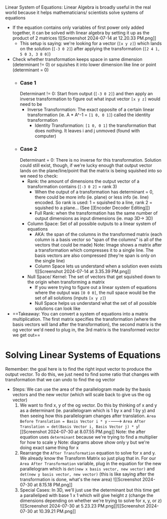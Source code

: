 Linear System of Equations: Linear Algebra is broadly useful in the real world because it helps mathematicians/ scientists solve systems of equations 
- If the equation contains only variables of first power only added together, it can be solved with linear algebra by setting it up as the product of 2 matrices ![[Screenshot 2024-07-14 at 12.20.33 PM.png]]
	- This setup is saying: we're looking for a vector (`[x y z]`) which lands on the solution (`[-3 0 2]`) after applying the transformation (`[2 4 1, 5 0 3, 3 8 0]`)
- Check whether transformation keeps space in same dimension (determinant != 0) or squishes it into lower dimension like line or point (determinant = 0) 
	- ### Case 1
		Determinant != 0: Start from output (`[-3 0 2]`) and then apply an inverse transformation to figure out what input vector `[x y z]` would need to be
		- Inverse Transformation: The exact opposite of a certain linear transformation (ie. A * A^-1 = `[1 0, 0 1]`) called the identity transformation
			- Identity Transformation: `[1 0, 0 1]` the transformation that does nothing. It leaves i and j unmoved (found with computer)
	- ### Case 2 
		Determinant = 0: There is no inverse for this transformation. Solution could still exist, though, if we're lucky enough that output vector lands on the plane/line/point that the matrix is being squished into so we need to check:
		- Rank: the amount of dimensions the output vector of a transformation contains (`[-3 0 2]` = rank 3)
			- When the output of a transformation has determinant = 0, there could be more info (ie. plane) or less info (ie. line) encoded. So rank is used: 1 = squished to a line, rank 2 = squished to a plane... (See [[Encoder Decoder Editing]])
			- Full Rank: when the transformation has the same number of output dimensions as input dimensions (ie. map 3D-> 3D)
		- Column Space: Set of all possible outputs to a linear system of equations
			- AKA: the span of the columns in the transformed matrix (each column is a basis vector so "span of the columns" is all of the vectors that could be made) Note: Image shows a matrix after a transformation which compresses it to a single line. The basis vectors are also compressed (they're span is only on the single line)
			- Column Space lets us understand when a solution even exists ![[Screenshot 2024-07-14 at 3.35.39 PM.png]]
		- Null Space/ Kernel: The set of vectors that get squished down to the origin when transforming a matrix
			- If you were trying to figure out a linear system of equations where the output was `[0 0 0]`, the null space would be the set of all solutions (inputs `[x y z]`)
			- Null Space helps us understand what the set of all possible solutions can look like
- ==Takeaway: You can convert a system of equations into a matrix multiplication. The first matrix specifies the transformation (where the basis vectors will land after the transformation), the second matrix is the og vector we'd need to plug in, the 3rd matrix is the transformed vector we get out==
# Solving Linear Systems of Equations 
Remember: the goal here is to find the right input vector to produce the output vector. To do this, we just need to find some ratio that changes with transformation that we can undo to find the og vector
- Steps: We can use the area of the parallelogram made by the basis vectors and the new vector (which will scale back to give us the og vector)
	1. We want to find x, y of the og vector. Do this by thinking of x and y as a determinant (ie. parallelogram which is 1 by x and 1 by y) and then seeing how this parallelogram changes after translation. 
		`Area Before Translation = Basis Vector i * y`  ---->  `Area After Translation = det(Basis Vector i, Basis Vector j) * y`![[Screenshot 2024-07-30 at 8.07.55 PM.png]]
		Note: the after equation uses `determinant` because we're trying to find a multiplier for how to scale y
		Note: diagrams above show only y but we're doing exact same thing for x
	2. Rearrange the `After Transformation` equation to solve for x and y. We already know the Transform Matrix so just plug that in. For our `Area After Transformation` variable, plug in the equation for the new parallelogram which is `det(new x basis vector, new vector)` and `det(new y basis vector, new vector)` (this is like saying after the transformation is done, what's the new area) ![[Screenshot 2024-07-30 at 8.15.18 PM.png]]
	3. Special Cases: In 3D, we'll just use the determinant but this time get a paralleliped with base 1 x 1 which will give height z (change the dimensions depending on whether we're trying to solve for x, y, or z) ![[Screenshot 2024-07-30 at 5.23.23 PM.png]]![[Screenshot 2024-07-30 at 10.39.21 PM.png]]
	